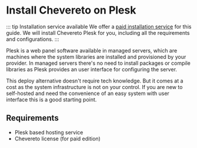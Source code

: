 # Install Chevereto on Plesk

::: tip Installation service available
We offer a [paid installation service](https://chevereto.com/support) for this guide. We will install Chevereto Plesk for you, including all the requirements and configurations.
:::

Plesk is a web panel software available in managed servers, which are machines where the system libraries are installed and provisioned by your provider. In managed servers there's no need to install packages or compile libraries as Plesk provides an user interface for configuring the server.

This deploy alternative doesn't require tech knowledge. But it comes at a cost as the system infrastructure is not on your control. If you are new to self-hosted and need the convenience of an easy system with user interface this is a good starting point.

## Requirements

* Plesk based hosting service
* Chevereto license (for paid edition)
